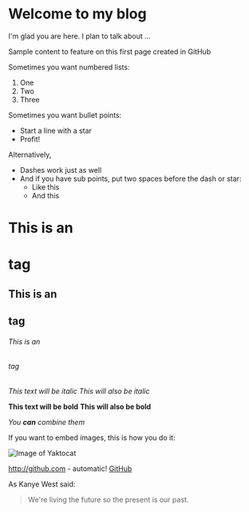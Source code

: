 # Welcome to my blog

I'm glad you are here. I plan to talk about ...

Sample content to feature on this first page created in GitHub


Sometimes you want numbered lists:

1. One
2. Two
3. Three

Sometimes you want bullet points:

* Start a line with a star
* Profit!

Alternatively,

- Dashes work just as well
- And if you have sub points, put two spaces before the dash or star:
  - Like this
  - And this
  
# This is an <h1> tag
## This is an <h2> tag
###### This is an <h6> tag
  
*This text will be italic*
_This will also be italic_

**This text will be bold**
__This will also be bold__

_You **can** combine them_

If you want to embed images, this is how you do it:

![Image of Yaktocat](https://octodex.github.com/images/yaktocat.png)

http://github.com - automatic!
[GitHub](http://github.com)

As Kanye West said:

> We're living the future so
> the present is our past.
